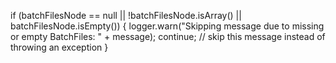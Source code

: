 if (batchFilesNode == null || !batchFilesNode.isArray() || batchFilesNode.isEmpty()) {
    logger.warn("Skipping message due to missing or empty BatchFiles: " + message);
    continue; // skip this message instead of throwing an exception
}
